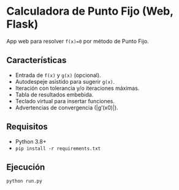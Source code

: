 # Calculadora de Punto Fijo (Web, Flask)

App web para resolver `f(x)=0` por método de Punto Fijo.

## Características
- Entrada de `f(x)` y `g(x)` (opcional).
- Autodespeje asistido para sugerir `g(x)`.
- Iteración con tolerancia y/o iteraciones máximas.
- Tabla de resultados embebida.
- Teclado virtual para insertar funciones.
- Advertencias de convergencia (|g’(x0)|).

## Requisitos
- Python 3.8+
- `pip install -r requirements.txt`

## Ejecución
```bash
python run.py